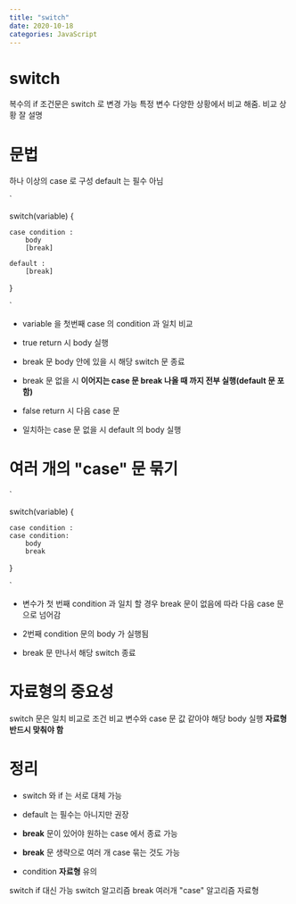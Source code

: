 ```yaml
---
title: "switch"
date: 2020-10-18
categories: JavaScript
---
```


# switch

복수의 if 조건문은 switch 로 변경 가능
특정 변수 다양한 상황에서 비교 해줌.
비교 상황 잘 설명

# 문법

하나 이상의 case 로 구성
default 는 필수 아님

`

switch(variable) {

    case condition :
        body
        [break]

    default :
        [break]

}

`

- variable 을 첫번째 case 의 condition 과 일치 비교

- true return 시 body 실행

- break 문 body 안에 있을 시 해당 switch 문 종료

- break 문 없을 시 **이어지는 case 문 break 나올 때 까지 전부 실행(default 문 포함)**

- false return 시 다음 case 문

- 일치하는 case 문 없을 시 default 의 body 실행

# 여러 개의 "case" 문 묶기

`

switch(variable) {

    case condition :
    case condition:
        body
        break

}

`

- 변수가 첫 번째 condition 과 일치 할 경우 break 문이 없음에 따라 다음 case 문으로 넘어감

- 2번째 condition 문의 body 가 실행됨

- break 문 만나서 해당 switch 종료

# 자료형의 중요성

switch 문은 일치 비교로 조건
비교 변수와 case 문 값 같아야 해당 body 실행
**자료형 반드시 맞춰야 함**

# 정리

- switch 와 if 는 서로 대체 가능

- default 는 필수는 아니지만 권장

- **break** 문이 있어야 원하는 case 에서 종료 가능

- **break** 문 생략으로 여러 개 case 묶는 것도 가능

- condition **자료형** 유의

switch if 대신 가능
switch 알고리즘
break
여러개 "case" 알고리즘
자료형
